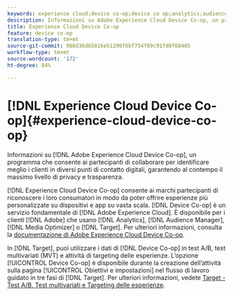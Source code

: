```yaml
---
keywords: experience cloud;device co-op;device co op;analytics;audience manager;aam;media optimizer;device graph
description: Informazioni su Adobe Experience Cloud Device Co-op, un programma che consente ai partecipanti di collaborare per identificare meglio i clienti in diversi punti di contatto digitali, garantendo al contempo il massimo livello di privacy e trasparenza.
title: Experience Cloud Device Co-op
feature: device co-op
translation-type: tm+mt
source-git-commit: 968d36d65016e51290f6bf754f69c91fd8f68405
workflow-type: tm+mt
source-wordcount: '172'
ht-degree: 84%

---
```



# [!DNL Experience Cloud Device Co-op]{#experience-cloud-device-co-op}

Informazioni su [!DNL Adobe Experience Cloud Device Co-op], un programma che consente ai partecipanti di collaborare per identificare meglio i clienti in diversi punti di contatto digitali, garantendo al contempo il massimo livello di privacy e trasparenza.

[!DNL Experience Cloud Device Co-op] consente ai marchi partecipanti di riconoscere i loro consumatori in modo da poter offrire esperienze più personalizzate su dispositivi e app su vasta scala. [!DNL Device Co-op] è un servizio fondamentale di [!DNL Adobe Experience Cloud]. È disponibile per i clienti [!DNL Adobe] che usano [!DNL Analytics], [!DNL Audience Manager], [!DNL Media Optimizer] o [!DNL Target]. Per ulteriori informazioni, consulta la [documentazione di Adobe Experience Cloud Device Co-op](https://experienceleague.adobe.com/docs/device-co-op/using/home.html).

In [!DNL Target], puoi utilizzare i dati di [!DNL Device Co-op] in test A/B, test multivariati (MVT) e attività di targeting delle esperienze. L’opzione [!UICONTROL Device Co-op] è disponibile durante la creazione dell’attività sulla pagina [!UICONTROL Obiettivi e impostazioni] nel flusso di lavoro guidato in tre fasi di [!DNL Target]. Per ulteriori informazioni, vedete [Target - Test A/B, Test multivariati e Targeting delle esperienze](https://experienceleague.adobe.com/docs/device-co-op/using/data/target.html).
